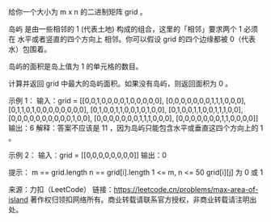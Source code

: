 给你一个大小为 m x n 的二进制矩阵 grid 。

岛屿 是由一些相邻的 1 (代表土地) 构成的组合，这里的「相邻」要求两个 1 必须在 水平或者竖直的四个方向上 相邻。你可以假设 grid 的四个边缘都被 0（代表水）包围着。

岛屿的面积是岛上值为 1 的单元格的数目。

计算并返回 grid 中最大的岛屿面积。如果没有岛屿，则返回面积为 0 。



示例 1：
输入：grid = [[0,0,1,0,0,0,0,1,0,0,0,0,0],
              [0,0,0,0,0,0,0,1,1,1,0,0,0],
              [0,1,1,0,1,0,0,0,0,0,0,0,0],
              [0,1,0,0,1,1,0,0,1,0,1,0,0],
              [0,1,0,0,1,1,0,0,1,1,1,0,0],
              [0,0,0,0,0,0,0,0,0,0,1,0,0],
              [0,0,0,0,0,0,0,1,1,1,0,0,0],
              [0,0,0,0,0,0,0,1,1,0,0,0,0]]
输出：6
解释：答案不应该是 11 ，因为岛屿只能包含水平或垂直这四个方向上的 1 。

示例 2：
输入：grid = [[0,0,0,0,0,0,0,0]]
输出：0


提示：
m == grid.length
n == grid[i].length
1 <= m, n <= 50
grid[i][j] 为 0 或 1


来源：力扣（LeetCode）
链接：https://leetcode.cn/problems/max-area-of-island
著作权归领扣网络所有。商业转载请联系官方授权，非商业转载请注明出处。